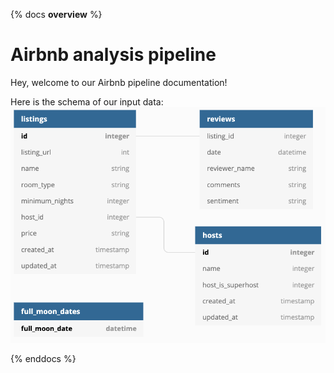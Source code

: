 {% docs __overview__ %}
# Airbnb analysis pipeline

Hey, welcome to our Airbnb pipeline documentation!

Here is the schema of our input data:
![input schema](assets/input_schema.png)

{% enddocs %}